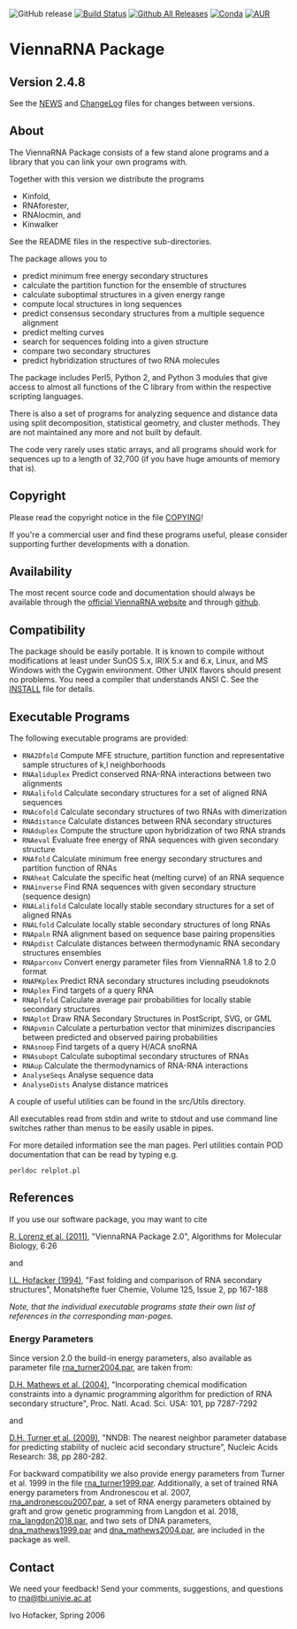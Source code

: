 ![GitHub release](https://img.shields.io/github/release/ViennaRNA/ViennaRNA.svg)
[![Build Status](https://travis-ci.org/ViennaRNA/ViennaRNA.svg?branch=master)](https://travis-ci.org/ViennaRNA/ViennaRNA)
[![Github All Releases](https://img.shields.io/github/downloads/ViennaRNA/ViennaRNA/total.svg)](https://github.com/ViennaRNA/ViennaRNA/releases)
[![Conda](https://img.shields.io/conda/v/bioconda/viennarna.svg)](https://anaconda.org/bioconda/viennarna)
[![AUR](https://img.shields.io/aur/version/viennarna.svg)](https://aur.archlinux.org/packages/viennarna/)

# ViennaRNA Package

## Version 2.4.8

See the [NEWS](NEWS) and [ChangeLog](ChangeLog) files for changes between versions.

## About

The ViennaRNA Package consists of a few stand alone programs and a 
library that you can link your own programs with. 

Together with this version we distribute the programs

- Kinfold,
- RNAforester,
- RNAlocmin, and
- Kinwalker

See the README files in the respective sub-directories.

The package allows you to

- predict minimum free energy secondary structures
- calculate the partition function for the ensemble of structures
- calculate suboptimal structures in a given energy range
- compute local structures in long sequences
- predict consensus secondary structures from a multiple sequence alignment
- predict melting curves
- search for sequences folding into a given structure
- compare two secondary structures 
- predict hybridization structures of two RNA molecules

The package includes Perl5, Python 2, and Python 3 modules that give
access to almost all functions of the C library from within the respective
scripting languages.

There is also a set of programs for analyzing sequence and distance
data using split decomposition, statistical geometry, and cluster methods.
They are not maintained any more and not built by default.

The code very rarely uses static arrays, and all programs should work for 
sequences up to a length of 32,700 (if you have huge amounts of memory that
is).

## Copyright

Please read the copyright notice in the file [COPYING](COPYING)!

If you're a commercial user and find these programs useful, please consider
supporting further developments with a donation.

## Availability

The most recent source code and documentation should always be available through
the [official ViennaRNA website](https://www.tbi.univie.ac.at/RNA) and through
[github](https://github.com/ViennaRNA/ViennaRNA).

## Compatibility

The package should be easily portable. It is known to compile without
modifications at least under
SunOS 5.x, IRIX 5.x and 6.x, Linux, and MS Windows with the Cygwin environment.
Other UNIX flavors should present no problems.
You need a compiler that understands ANSI C. See the [INSTALL](INSTALL) file for details.

## Executable Programs

The following executable programs are provided:
- `RNA2Dfold`       Compute MFE structure, partition function and representative sample structures of k,l neighborhoods
- `RNAaliduplex`    Predict conserved RNA-RNA interactions between two alignments
- `RNAalifold`      Calculate secondary structures for a set of aligned RNA sequences
- `RNAcofold`       Calculate secondary structures of two RNAs with dimerization
- `RNAdistance`     Calculate distances between RNA secondary structures
- `RNAduplex`       Compute the structure upon hybridization of two RNA strands
- `RNAeval`         Evaluate free energy of RNA sequences with given secondary structure
- `RNAfold`         Calculate minimum free energy secondary structures and partition function of RNAs
- `RNAheat`         Calculate the specific heat (melting curve) of an RNA sequence
- `RNAinverse`      Find RNA sequences with given secondary structure (sequence design)
- `RNALalifold`     Calculate locally stable secondary structures for a set of aligned RNAs
- `RNALfold`        Calculate locally stable secondary structures of long RNAs
- `RNApaln`         RNA alignment based on sequence base pairing propensities
- `RNApdist`        Calculate distances between thermodynamic RNA secondary structures ensembles
- `RNAparconv`      Convert energy parameter files from ViennaRNA 1.8 to 2.0 format
- `RNAPKplex`       Predict RNA secondary structures including pseudoknots
- `RNAplex`         Find targets of a query RNA
- `RNAplfold`       Calculate average pair probabilities for locally stable secondary structures
- `RNAplot`         Draw RNA Secondary Structures in PostScript, SVG, or GML
- `RNApvmin`        Calculate a perturbation vector that minimizes discripancies between predicted and observed pairing probabilities
- `RNAsnoop`        Find targets of a query H/ACA snoRNA
- `RNAsubopt`       Calculate suboptimal secondary structures of RNAs
- `RNAup`           Calculate the thermodynamics of RNA-RNA interactions 
- `AnalyseSeqs`     Analyse sequence data
- `AnalyseDists`    Analyse distance matrices

A couple of useful utilities can be found in the src/Utils directory.

All executables read from stdin and write to stdout and use command line
switches rather than menus to be easily usable in pipes.

For more detailed information see the man pages. Perl utilities contain
POD documentation that can be read by typing e.g.
```
perldoc relplot.pl
```

## References

If you use our software package, you may want to cite

[R. Lorenz et al. (2011)](https://almob.biomedcentral.com/articles/10.1186/1748-7188-6-26),
"ViennaRNA Package 2.0", Algorithms for Molecular Biology, 6:26

and

[I.L. Hofacker (1994)](https://link.springer.com/article/10.1007/BF00818163),
"Fast folding and comparison of RNA secondary structures",
Monatshefte fuer Chemie, Volume 125, Issue 2, pp 167-188


*Note, that the individual executable programs state their own list of references
in the corresponding man-pages.*

### Energy Parameters

Since version 2.0 the build-in energy parameters, also available as parameter
file [rna_turner2004.par](misc/rna_turner2004.par), are taken from:

[D.H. Mathews et al. (2004)](https://doi.org/10.1073/pnas.0401799101),
"Incorporating chemical modification constraints into a dynamic programming
algorithm for prediction of RNA secondary structure",
Proc. Natl. Acad. Sci. USA: 101, pp 7287-7292

and

[D.H. Turner et al. (2009)](https://dx.doi.org/10.1093/nar/gkp892), 
"NNDB: The nearest neighbor parameter database
for predicting stability of nucleic acid secondary structure",
Nucleic Acids Research: 38, pp 280-282.

For backward compatibility we also provide energy parameters from Turner et al.
1999 in the file [rna_turner1999.par](misc/rna_turner1999.par). Additionally,
a set of trained RNA energy parameters from Andronescou et al. 2007,
[rna_andronescou2007.par](misc/rna_andronescou2007.par), a set of RNA energy
parameters obtained by graft and grow genetic programming from Langdon
et al. 2018, [rna_langdon2018.par](misc/rna_langdon2018.par), and two sets
of DNA parameters, [dna_mathews1999.par](misc/dna_mathews1999.par) and
[dna_mathews2004.par](misc/dna_mathews2004.par), are included
in the package as well.

## Contact

We need your feedback! Send your comments, suggestions, and questions to
rna@tbi.univie.ac.at

Ivo Hofacker, Spring 2006
